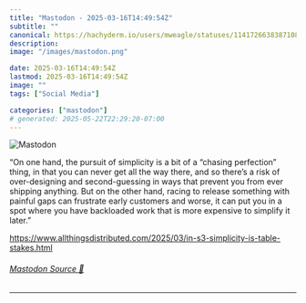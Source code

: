 ```yaml
---
title: "Mastodon - 2025-03-16T14:49:54Z"
subtitle: ""
canonical: https://hachyderm.io/users/mweagle/statuses/114172663838710832
description:
image: "/images/mastodon.png"

date: 2025-03-16T14:49:54Z
lastmod: 2025-03-16T14:49:54Z
image: ""
tags: ["Social Media"]

categories: ["mastodon"]
# generated: 2025-05-22T22:29:20-07:00
---
```

![Mastodon](/images/mastodon.png)

<p>“On one hand, the pursuit of simplicity is a bit of a “chasing perfection” thing, in that you can never get all the way there, and so there’s a risk of over-designing and second-guessing in ways that prevent you from ever shipping anything. But on the other hand, racing to release something with painful gaps can frustrate early customers and worse, it can put you in a spot where you have backloaded work that is more expensive to simplify it later.”</p><p><a href="https://www.allthingsdistributed.com/2025/03/in-s3-simplicity-is-table-stakes.html" target="_blank" rel="nofollow noopener noreferrer" translate="no"><span class="invisible">https://www.</span><span class="ellipsis">allthingsdistributed.com/2025/</span><span class="invisible">03/in-s3-simplicity-is-table-stakes.html</span></a></p>


###### [Mastodon Source 🐘](https://hachyderm.io/@mweagle/114172663838710832)

___
